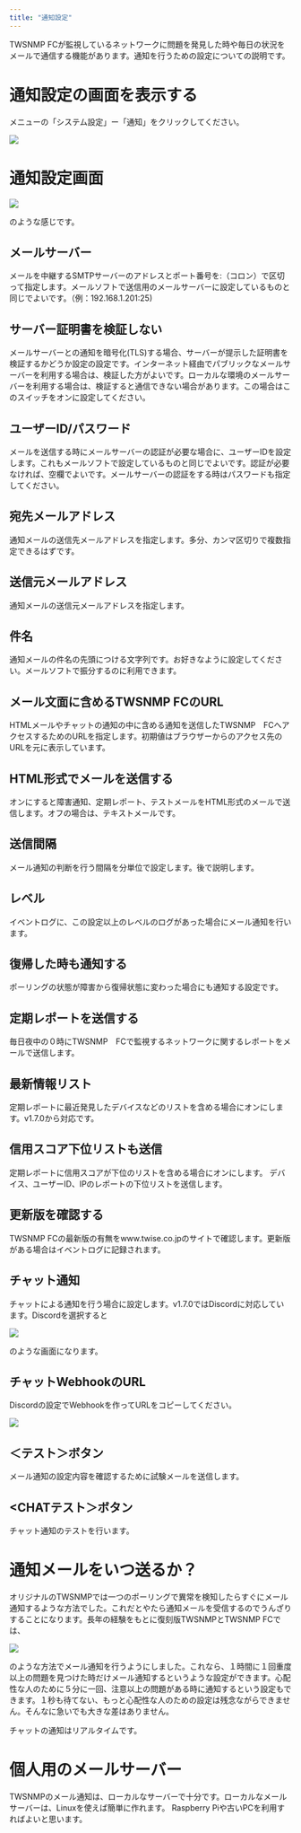 ```yaml
---
title: "通知設定"
---
```


TWSNMP FCが監視しているネットワークに問題を発見した時や毎日の状況をメールで通信する機能があります。通知を行うための設定についての説明です。


# 通知設定の画面を表示する
メニューの「システム設定」ー「通知」をクリックしてください。

![](/images/books/twsnmpfc-manual/picture_pc_cb8da9fba9e87079afa178efd4463519.png)

# 通知設定画面

![](/images/books/twsnmpfc-manual/1641181357762-yVxEknsri2.png)

のような感じです。

## メールサーバー
メールを中継するSMTPサーバーのアドレスとポート番号を:（コロン）で区切って指定します。メールソフトで送信用のメールサーバーに設定しているものと同じでよいです。（例：192.168.1.201:25)

## サーバー証明書を検証しない
メールサーバーとの通知を暗号化(TLS)する場合、サーバーが提示した証明書を検証するかどうか設定の設定です。インターネット経由でパブリックなメールサーバーを利用する場合は、検証した方がよいです。ローカルな環境のメールサーバーを利用する場合は、検証すると通信できない場合があります。この場合はこのスイッチをオンに設定してください。

## ユーザーID/パスワード
メールを送信する時にメールサーバーの認証が必要な場合に、ユーザーIDを設定します。これもメールソフトで設定しているものと同じでよいです。認証が必要なければ、空欄でよいです。メールサーバーの認証をする時はパスワードも指定してください。

## 宛先メールアドレス
通知メールの送信先メールアドレスを指定します。多分、カンマ区切りで複数指定できるはずです。

## 送信元メールアドレス
通知メールの送信元メールアドレスを指定します。

## 件名
通知メールの件名の先頭につける文字列です。お好きなように設定してください。メールソフトで振分するのに利用できます。

## メール文面に含めるTWSNMP FCのURL
HTMLメールやチャットの通知の中に含める通知を送信したTWSNMP　FCへアクセスするためのURLを指定します。初期値はブラウザーからのアクセス先のURLを元に表示しています。

## HTML形式でメールを送信する
オンにすると障害通知、定期レポート、テストメールをHTML形式のメールで送信します。オフの場合は、テキストメールです。

## 送信間隔
メール通知の判断を行う間隔を分単位で設定します。後で説明します。

## レベル
イベントログに、この設定以上のレベルのログがあった場合にメール通知を行います。

## 復帰した時も通知する
ポーリングの状態が障害から復帰状態に変わった場合にも通知する設定です。

## 定期レポートを送信する
毎日夜中の０時にTWSNMP　FCで監視するネットワークに関するレポートをメールで送信します。

## 最新情報リスト
定期レポートに最近発見したデバイスなどのリストを含める場合にオンにします。v1.7.0から対応です。

## 信用スコア下位リストも送信
定期レポートに信用スコアが下位のリストを含める場合にオンにします。
デバイス、ユーザーID、IPのレポートの下位リストを送信します。

## 更新版を確認する
TWSNMP FCの最新版の有無をwww.twise.co.jpのサイトで確認します。更新版がある場合はイベントログに記録されます。

## チャット通知
チャットによる通知を行う場合に設定します。v1.7.0ではDiscordに対応しています。Discordを選択すると

![](/images/books/twsnmpfc-manual/1641182183343-r3GI7621fh.png)

のような画面になります。

## チャットWebhookのURL
Discordの設定でWebhookを作ってURLをコピーしてください。

![](/images/books/twsnmpfc-manual/1641182406506-HJWOBWutXh.png)

## ＜テスト＞ボタン
メール通知の設定内容を確認するために試験メールを送信します。

## <CHATテスト＞ボタン
チャット通知のテストを行います。

# 通知メールをいつ送るか？
オリジナルのTWSNMPでは一つのポーリングで異常を検知したらすぐにメール通知するような方法でした。これだとやたら通知メールを受信するのでうんざりすることになります。長年の経験をもとに復刻版TWSNMPとTWSNMP FCでは、

![](/images/books/twsnmpfc-manual/picture_pc_b665b143e1a7f3109e14f940720ded89.png)

のような方法でメール通知を行うようにしました。これなら、１時間に１回重度以上の問題を見つけた時だけメール通知するというような設定ができます。心配性な人のために５分に一回、注意以上の問題がある時に通知するという設定もできます。１秒も待てない、もっと心配性な人のための設定は残念ながらできません。そんなに急いでも大きな差はありません。

チャットの通知はリアルタイムです。


# 個人用のメールサーバー
TWSNMPのメール通知は、ローカルなサーバーで十分です。ローカルなメールサーバーは、Linuxを使えば簡単に作れます。
Raspberry Piや古いPCを利用すればよいと思います。


